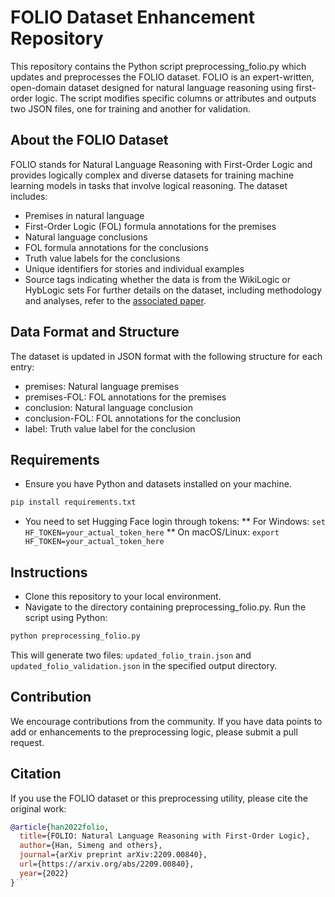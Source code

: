 # FOLIO Dataset Enhancement Repository
This repository contains the Python script preprocessing_folio.py which updates and preprocesses the FOLIO dataset. FOLIO is an expert-written, open-domain dataset designed for natural language reasoning using first-order logic. The script modifies specific columns or attributes and outputs two JSON files, one for training and another for validation.

## About the FOLIO Dataset
FOLIO stands for Natural Language Reasoning with First-Order Logic and provides logically complex and diverse datasets for training machine learning models in tasks that involve logical reasoning. The dataset includes:

- Premises in natural language
- First-Order Logic (FOL) formula annotations for the premises
- Natural language conclusions
- FOL formula annotations for the conclusions
- Truth value labels for the conclusions
- Unique identifiers for stories and individual examples
- Source tags indicating whether the data is from the WikiLogic or HybLogic sets
For further details on the dataset, including methodology and analyses, refer to the [associated paper](https://arxiv.org/pdf/2209.00840).

## Data Format and Structure
The dataset is updated in JSON format with the following structure for each entry:

- premises: Natural language premises
- premises-FOL: FOL annotations for the premises
- conclusion: Natural language conclusion
- conclusion-FOL: FOL annotations for the conclusion
- label: Truth value label for the conclusion

## Requirements
- Ensure you have Python and datasets installed on your machine.
```bash
pip install requirements.txt
```
- You need to set Hugging Face login through tokens:
** For Windows: `set HF_TOKEN=your_actual_token_here`
** On macOS/Linux: `export HF_TOKEN=your_actual_token_here`



## Instructions
- Clone this repository to your local environment.
- Navigate to the directory containing preprocessing_folio.py.
Run the script using Python:
```bash
python preprocessing_folio.py
```
This will generate two files: `updated_folio_train.json` and `updated_folio_validation.json` in the specified output directory.
## Contribution
We encourage contributions from the community. If you have data points to add or enhancements to the preprocessing logic, please submit a pull request.

## Citation
If you use the FOLIO dataset or this preprocessing utility, please cite the original work:

```bibtex
@article{han2022folio,
  title={FOLIO: Natural Language Reasoning with First-Order Logic},
  author={Han, Simeng and others},
  journal={arXiv preprint arXiv:2209.00840},
  url={https://arxiv.org/abs/2209.00840},
  year={2022}
}```
